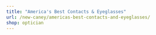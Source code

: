 ```yaml
---
title: "America's Best Contacts & Eyeglasses"
url: /new-caney/americas-best-contacts-and-eyeglasses/
shop: optician
---
```

